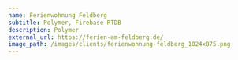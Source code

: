 ```yaml
---
name: Ferienwohnung Feldberg
subtitle: Polymer, Firebase RTDB
description: Polymer
external_url: https://ferien-am-feldberg.de/
image_path: /images/clients/ferienwohnung-feldberg_1024x875.png
---
```

